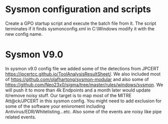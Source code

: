 # Sysmon configuration and scripts
Create a GPO startup script and execute the batch file from it. The script terminates if it finds sysmonconfig.xml in C:\Windows modify it with the new config name.
# Sysmon V9.0
In sysmon v9.0 config file we added some of the detections from JPCERT https://jpcertcc.github.io/ToolAnalysisResultSheet/. 
We also included most of https://github.com/olafhartong/sysmon-modular and also some of https://github.com/Neo23x0/sigma/tree/master/rules/windows/sysmon. 
We will push it to more than 4k Endpoints and a month later would update it/remove noisy stuff. Our target is to map most of the MITRE Att@ck/JPCERT in this sysmon config. You might need to add exclusion for some of the software your enivroment including Antivirus/EDR/Whitelisting...etc. Also some of the events are noisy like pipe related events.
